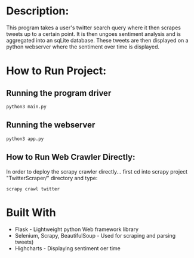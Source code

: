 # Description:
This program takes a user's twitter search query where it then scrapes tweets up to a certain
point. It is then ungoes sentiment analysis and is aggregated into an sqLite database. These tweets
are then displayed on a python webserver where the sentiment over time is displayed.

# How to Run Project:
## Running the program driver
    python3 main.py

## Running the webserver
    python3 app.py

## How to Run Web Crawler Directly:
In order to deploy the scrapy crawler directly... first cd into scrapy project "TwitterScraper/"
directory and type:
    
    scrapy crawl twitter

# Built With
- Flask - Lightweight python Web framework library
- Selenium, Scrapy, BeautifulSoup - Used for scraping and parsing tweets)  
- Highcharts - Displaying sentiment oer time
